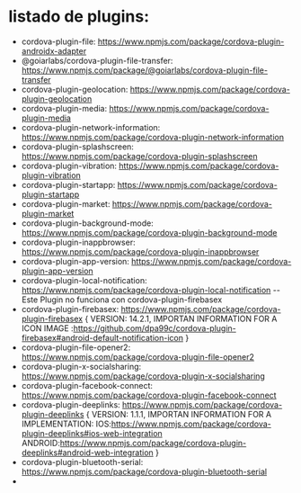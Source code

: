 # listado de plugins:

- cordova-plugin-file: https://www.npmjs.com/package/cordova-plugin-androidx-adapter
- @goiarlabs/cordova-plugin-file-transfer: https://www.npmjs.com/package/@goiarlabs/cordova-plugin-file-transfer
- cordova-plugin-geolocation: https://www.npmjs.com/package/cordova-plugin-geolocation
- cordova-plugin-media: https://www.npmjs.com/package/cordova-plugin-media
- cordova-plugin-network-information: https://www.npmjs.com/package/cordova-plugin-network-information
- cordova-plugin-splashscreen: https://www.npmjs.com/package/cordova-plugin-splashscreen
- cordova-plugin-vibration: https://www.npmjs.com/package/cordova-plugin-vibration
- cordova-plugin-startapp: https://www.npmjs.com/package/cordova-plugin-startapp
- cordova-plugin-market: https://www.npmjs.com/package/cordova-plugin-market
- cordova-plugin-background-mode: https://www.npmjs.com/package/cordova-plugin-background-mode
- cordova-plugin-inappbrowser: https://www.npmjs.com/package/cordova-plugin-inappbrowser
- cordova-plugin-app-version: https://www.npmjs.com/package/cordova-plugin-app-version
- cordova-plugin-local-notification: https://www.npmjs.com/package/cordova-plugin-local-notification --Este Plugin no funciona con cordova-plugin-firebasex
- cordova-plugin-firebasex: https://www.npmjs.com/package/cordova-plugin-firebasex 
	{
	VERSION: 14.2.1,
	IMPORTAN INFORMATION FOR A ICON IMAGE :https://github.com/dpa99c/cordova-plugin-firebasex#android-default-notification-icon
	}
- cordova-plugin-file-opener2: https://www.npmjs.com/package/cordova-plugin-file-opener2
- cordova-plugin-x-socialsharing: https://www.npmjs.com/package/cordova-plugin-x-socialsharing
- cordova-plugin-facebook-connect: https://www.npmjs.com/package/cordova-plugin-facebook-connect
- cordova-plugin-deeplinks: https://www.npmjs.com/package/cordova-plugin-deeplinks
	{
	VERSION: 1.1.1,
	IMPORTAN INFORMATION FOR A IMPLEMENTATION: 
		IOS:https://www.npmjs.com/package/cordova-plugin-deeplinks#ios-web-integration
		ANDROID:https://www.npmjs.com/package/cordova-plugin-deeplinks#android-web-integration
	}
- cordova-plugin-bluetooth-serial: https://www.npmjs.com/package/cordova-plugin-bluetooth-serial
- 